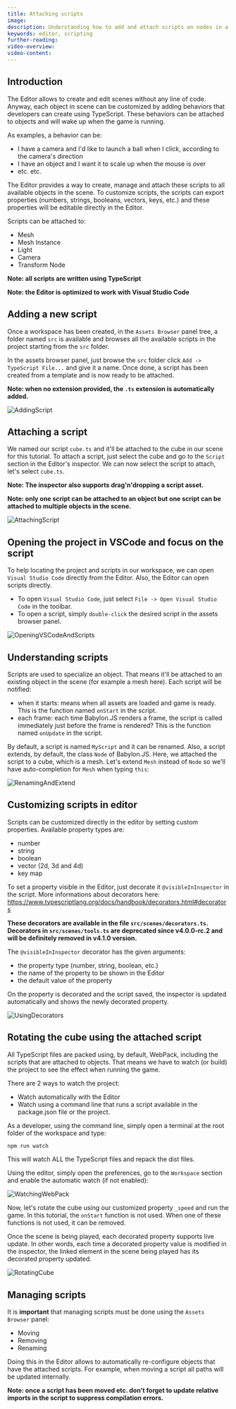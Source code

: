 ```yaml
---
title: Attaching scripts
image: 
description: Understanding how to add and attach scripts on nodes in a Babylon.JS Editor project
keywords: editor, scripting
further-reading:
video-overview:
video-content:
---
```


## Introduction

The Editor allows to create and edit scenes without any line of code. Anyway, each object in scene can be customized by adding behaviors that developers can create using TypeScript. These behaviors can be attached to objects and will wake up when the game is running.

As examples, a behavior can be:
* I have a camera and I'd like to launch a ball when I click, according to the camera's direction
* I have an object and I want it to scale up when the mouse is over
* etc. etc.

The Editor provides a way to create, manage and attach these scripts to all available objects in the scene. To customize scripts, the scripts can export properties (numbers, strings, booleans, vectors, keys, etc.) and these properties will be editable directly in the Editor.

Scripts can be attached to:
* Mesh
* Mesh Instance
* Light
* Camera
* Transform Node

**Note: all scripts are written using TypeScript**

**Note: the Editor is optimized to work with Visual Studio Code**

## Adding a new script

Once a workspace has been created, in the `Assets Browser` panel tree, a folder named `src` is available and browses all the available scripts in the project starting from the `src` folder.

In the assets browser panel, just browse the `src` folder click `Add -> TypeScript File...` and give it a name. Once done, a script has been created from a template and is now ready to be attached.

**Note: when no extension provided, the `.ts` extension is automatically added.**

![AddingScript](/img/extensions/Editor/AttachingScripts/addingscript.gif)

## Attaching a script

We named our script `cube.ts` and it'll be attached to the cube in our scene for this tutorial. To attach a script, just select the cube and go to the `Script` section in the Editor's inspector. We can now select the script to attach, let's select `cube.ts`.

**Note: The inspector also supports drag'n'dropping a script asset.**

**Note: only one script can be attached to an object but one script can be attached to multiple objects in the scene.**

![AttachingScript](/img/extensions/Editor/AttachingScripts/attachingscript.gif)

## Opening the project in VSCode and focus on the script
To help locating the project and scripts in our workspace, we can open `Visual Studio Code` directly from the Editor. Also, the Editor can open scripts directly.

* To open `Visual Studio Code`, just select `File -> Open Visual Studio Code` in the toolbar.
* To open a script, simply `double-click` the desired script in the assets browser panel.

![OpeningVSCodeAndScripts](/img/extensions/Editor/AttachingScripts/openingvscodeandscript.gif)

## Understanding scripts

Scripts are used to specialize an object. That means it'll be attached to an existing object in the scene (for example a mesh here). Each script will be notified:
* when it starts: means when all assets are loaded and game is ready. This is the function named `onStart` in the script.
* each frame: each time Babylon.JS renders a frame, the script is called immediately just before the frame is rendered? This is the function named `onUpdate` in the script.

By default, a script is named `MyScript` and it can be renamed. Also, a script extends, by default, the class `Node` of Babylon.JS. Here, we attached the script to a cube, which is a mesh. Let's extend `Mesh` instead of `Node` so we'll have auto-completion for `Mesh` when typing `this`:

![RenamingAndExtend](/img/extensions/Editor/AttachingScripts/renamingandextend.gif)

## Customizing scripts in editor

Scripts can be customized directly in the editor by setting custom properties. Available property types are:
* number
* string
* boolean
* vector (2d, 3d and 4d)
* key map

To set a property visible in the Editor, just decorate it `@visibleInInspector` in the script. More informations about decorators here: https://www.typescriptlang.org/docs/handbook/decorators.html#decorators

**These decorators are available in the file `src/scenes/decorators.ts`. Decorators in `src/scenes/tools.ts` are deprecated since v4.0.0-rc.2 and will be definitely removed in v4.1.0 version.**

The `@visibleInInspector` decorator has the given arguments:
* the property type (number, string, boolean, etc.)
* the name of the property to be shown in the Editor
* the default value of the property

On the property is decorated and the script saved, the inspector is updated automatically and shows the newly
decorated property.

![UsingDecorators](/img/extensions/Editor/AttachingScripts/decorators.gif)

## Rotating the cube using the attached script

All TypeScript files are packed using, by default, WebPack, including the scripts that are attached to objects. That means we have to watch (or build) the project to see the effect when running the game.

There are 2 ways to watch the project:
* Watch automatically with the Editor
* Watch using a command line that runs a script available in the package.json file or the project.

As a developer, using the command line, simply open a terminal at the root folder of the workspace and type:
```bash
npm run watch
```

This will watch ALL the TypeScript files and repack the dist files.

Using the editor, simply open the preferences, go to the `Workspace` section and enable the automatic watch
(if not enabled):

![WatchingWebPack](/img/extensions/Editor/AttachingScripts/watchingwebpack.gif)

Now, let's rotate the cube using our customized property `_speed` and run the game. In this tutorial, the `onStart` function is not used. When one of these functions is not used, it can be removed.

Once the scene is being played, each decorated property supports live update. In other words, each time a
decorated property value is modified in the inspector, the linked element in the scene being played has its
decorated property updated.

![RotatingCube](/img/extensions/Editor/AttachingScripts/rotatingcube.gif)

## Managing scripts

It is **important** that managing scripts must be done using the `Assets Browser` panel:
- Moving
- Removing
- Renaming

Doing this in the Editor allows to automatically re-configure objects that have the attached scripts. For example, 
when moving a script all paths will be updated internally.

**Note: once a script has been moved etc. don't forget to update relative imports in the script to suppress compilation errors.**
